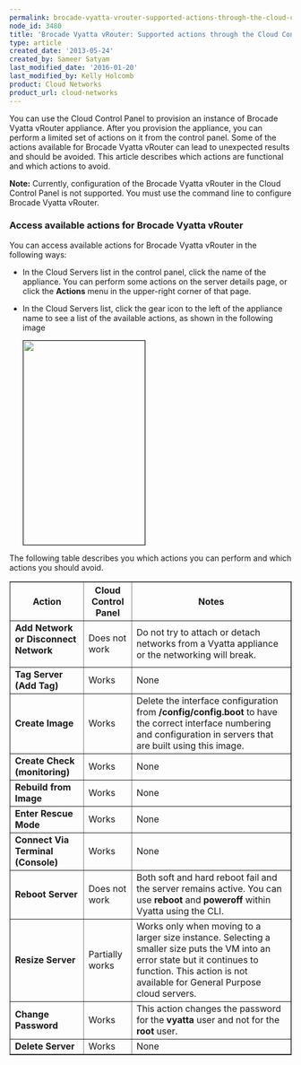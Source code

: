 ```yaml
---
permalink: brocade-vyatta-vrouter-supported-actions-through-the-cloud-control-panel/
node_id: 3480
title: 'Brocade Vyatta vRouter: Supported actions through the Cloud Control Panel'
type: article
created_date: '2013-05-24'
created_by: Sameer Satyam
last_modified_date: '2016-01-20'
last_modified_by: Kelly Holcomb
product: Cloud Networks
product_url: cloud-networks
---
```


You can use the Cloud Control Panel to provision an instance of Brocade Vyatta vRouter appliance. After you provision the appliance, you can perform a limited set of actions on it from the control panel. Some of the actions available for Brocade Vyatta vRouter can lead to unexpected results and should be avoided. This article describes which actions are functional and which actions to avoid.

**Note:** Currently, configuration of the Brocade Vyatta vRouter in the Cloud Control Panel is not supported. You must use the command line to configure Brocade Vyatta vRouter.

### Access available actions for Brocade Vyatta vRouter

You can access available actions for Brocade Vyatta vRouter in the following ways:

- In the Cloud Servers list in the control panel, click the name of the appliance. You can perform some actions on the server details page, or click the **Actions** menu in the upper-right corner of that page.

- In the Cloud Servers list, click the gear icon to the left of the appliance name to see a list of the available actions, as shown in the following image

  <img src="https://8026b2e3760e2433679c-fffceaebb8c6ee053c935e8915a3fbe7.ssl.cf2.rackcdn.com/field/image/1555-3480-1.png" width="217" height="364" border="1" alt=""  />

The following table describes you which actions you can perform and which actions you should avoid.

<table border="1" cellpadding="2">
	<thead>
		<tr>
			<th>Action</th>
			<th>Cloud Control Panel</th>
			<th>Notes</th>
		</tr>
	</thead>
	<tbody>
		<tr>
			<td>
			<strong>Add Network or Disconnect Network</strong></p>
			</td>
			<td>Does not work</td>
			<td>Do not try to attach or detach networks from a Vyatta appliance or the networking will break.</td>
		</tr>
		<tr>
			<td><strong>Tag Server (Add Tag)</strong></td>
			<td>Works</td>
			<td>None</td>
		</tr>
		<tr>
			<td><strong>Create Image</strong></td>
			<td>Works</td>
			<td>Delete the interface configuration from <strong>/config/config.boot</strong> to have the correct interface numbering and configuration in servers that are built using this image.</td>
		</tr>
		<tr>
			<td><strong>Create Check (monitoring)</strong></td>
			<td>Works</td>
			<td>None</td>
		</tr>
		<tr>
			<td><strong>Rebuild from Image</strong></td>
			<td>Works</td>
			<td>None</td>
		</tr>
		<tr>
			<td><strong>Enter Rescue Mode</strong></td>
			<td>Works</td>
			<td>None</td>
		</tr>
		<tr>
			<td><strong>Connect Via Terminal (Console)</strong></td>
			<td>Works</td>
			<td>None</td>
		</tr>
		<tr>
			<td><strong>Reboot Server</strong></td>
			<td>Does not work</td>
			<td>Both soft and hard reboot fail and the server remains active. You can use <strong>reboot</strong> and <strong>poweroff</strong> within Vyatta using the CLI.</td>
		</tr>
		<tr>
			<td><strong>Resize Server</strong></td>
			<td>Partially works</td>
			<td>Works only when moving to a larger size instance. Selecting a smaller size puts the VM into an error state but it continues to function. This action is not available for General Purpose cloud servers.</td>
		</tr>
		<tr>
			<td><strong>Change Password</strong></td>
			<td>Works</td>
			<td>This action changes the password for the <strong>vyatta</strong> user and not for the <strong>root</strong> user.</td>
		</tr>
		<tr>
			<td><strong>Delete Server</strong></td>
			<td>Works</td>
			<td>None</td>
		</tr>
	</tbody>
</table>
